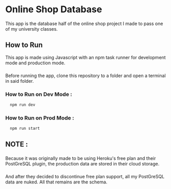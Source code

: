 # Online Shop Database

This app is the database half of the online shop project I made to pass one of my university classes.
##

## How to Run
This app is made using Javascript with an npm task runner for development mode and production mode. 
###
Before running the app, clone this repository to a folder and open a terminal in said folder.
###

### How to Run on Dev Mode :
```bash
  npm run dev
```

### How to Run on Prod Mode :
```bash
  npm run start
```

## NOTE : 
###
Because it was originally made to be using Heroku's free plan and their PostGreSQL plugin, the production data are stored in their cloud storage.
###
And after they decided to discontinue free plan support, all my PostGreSQL data are nuked. All that remains are the schema.
